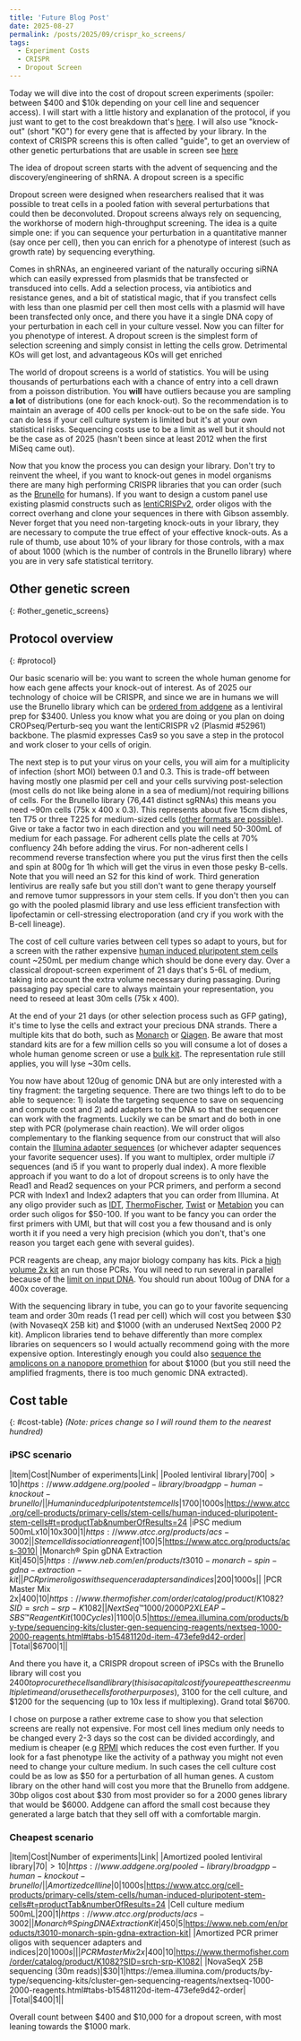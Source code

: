 ```yaml
---
title: 'Future Blog Post'
date: 2025-08-27
permalink: /posts/2025/09/crispr_ko_screens/
tags:
  - Experiment Costs
  - CRISPR
  - Dropout Screen
---
```


Today we will dive into the cost of dropout screen experiments (spoiler: between $400 and $10k depending on your cell line and sequencer access).
I will start with a little history and explanation of the protocol, if you just want to get to the cost breakdown that's [here](#cost-table).
I will also use "knock-out" (short "KO") for every gene that is affected by your library. In the context of CRISPR screens this is often called "guide", to get an overview of other genetic perturbations that are usable in screen see [here](#other_genetic_screens)

The idea of dropout screen starts with the advent of sequencing and the discovery/engineering of shRNA.
A dropout screen is a specific

Dropout screen were designed when researchers realised that it was possible to treat cells in a pooled fation with several perturbations that could then be deconvoluted.
Dropout screens always rely on sequencing, the workhorse of modern high-throughput screening.
The idea is a quite simple one: if you can sequence your perturbation in a quantitative manner (say once per cell), then you can enrich for a phenotype of interest (such as growth rate) by sequencing everything.

Comes in shRNAs, an engineered variant of the naturally occuring siRNA which can easily expressed from plasmids that be transfected or transduced into cells.
Add a selection process, via antibiotics and resistance genes, and a bit of statistical magic, that if you transfect cells with less than one plasmid per cell then most cells with a plasmid will have been transfected only once, and there you have it a single DNA copy of your perturbation in each cell in your culture vessel.
Now you can filter for you phenotype of interest.
A dropout screen is the simplest form of selection screening and simply consist in letting the cells grow. Detrimental KOs will get lost, and advantageous KOs will get enriched

The world of dropout screens is a world of statistics. You will be using thousands of perturbations each with a chance of entry into a cell drawn from a poisson distribution. You **will** have outliers because you are sampling **a lot** of distributions (one for each knock-out). So the recommendation is to maintain an average of 400 cells per knock-out to be on the safe side. You can do less if your cell culture system is limited but it's at your own statistical risks. Sequencing costs use to be a limit as well but it should not be the case as of 2025 (hasn't been since at least 2012 when the first MiSeq came out).

Now that you know the process you can design your library. Don't try to reinvent the wheel, if you want to knock-out genes in model organisms there are many high performing CRISPR libraries that you can order (such as the [Brunello](https://www.addgene.org/pooled-library/broadgpp-human-knockout-brunello/) for humans). If you want to design a custom panel use existing plasmid constructs such as [lentiCRISPv2](https://www.addgene.org/52961/), order oligos with the correct overhang and clone your sequences in there with Gibson assembly. Never forget that you need non-targeting knock-outs in your library, they are necessary to compute the true effect of your effective knock-outs. As a rule of thumb, use about 10% of your library for those controls, with a max of about 1000 (which is the number of controls in the Brunello library) where you are in very safe statistical territory.

## Other genetic screen
{: #other_genetic_screens}

## Protocol overview
{: #protocol}

Our basic scenario will be: you want to screen the whole human genome for how each gene affects your knock-out of interest.
As of 2025 our technology of choice will be CRISPR, and since we are in humans we will use the Brunello library which can be [ordered from addgene](https://www.addgene.org/pooled-library/broadgpp-human-knockout-brunello/) as a lentiviral prep for $3400. Unless you know what you are doing or you plan on doing CROPseq/Perturb-seq you want the lentiCRISPR v2 (Plasmid #52961) backbone. The plasmid expresses Cas9 so you save a step in the protocol and work closer to your cells of origin.
<!-- You will want to order the lentiGuide-Puro variant if you plan on doing CROPseq, we will cover Perturb-seq in another post but know that you will need -->

The next step is to put your virus on your cells, you will aim for a multiplicity of infection (short MOI) between 0.1 and 0.3. This is trade-off between having mostly one plasmid per cell and your cells surviving post-selection (most cells do not like being alone in a sea of medium)/not requiring billions of cells. For the Brunello library (76,441 distinct sgRNAs) this means you need ~90m cells (75k x 400 x 0.3). This represents about five 15cm dishes, ten T75 or three T225 for medium-sized cells ([other formats are possible](https://www.thermofisher.com/fr/en/home/references/gibco-cell-culture-basics/cell-culture-protocols/cell-culture-useful-numbers.html)). Give or take a factor two in each direction and you will need 50-300mL of medium for each passage.
For adherent cells plate the cells at 70% confluency 24h before adding the virus. For non-adherent cells I recommend reverse transfection where you put the virus first then the cells and spin at 800g for 1h which will get the virus in even those pesky B-cells.
Note that you will need an S2 for this kind of work. Third generation lentivirus are really safe but you still don't want to gene therapy yourself and remove tumor suppressors in your stem cells. If you don't then you can go with the pooled plasmid library and use less efficient transfection with lipofectamin or cell-stressing electroporation (and cry if you work with the B-cell lineage).

The cost of cell culture varies between cell types so adapt to yours, but for a screen with the rather expensive [human induced pluripotent stem cells](https://www.atcc.org/cell-products/primary-cells/stem-cells/human-induced-pluripotent-stem-cells#t=productTab&numberOfResults=24) count ~250mL per medium change which should be done every day. Over a classical dropout-screen experiment of 21 days that's 5-6L of medium, taking into account the extra volume necessary during passaging. During passaging pay special care to always maintain your representation, you need to reseed at least 30m cells (75k x 400).

At the end of your 21 days (or other selection process such as GFP gating), it's time to lyse the cells and extract your precious DNA strands. There a multiple kits that do both, such as [Monarch](https://www.neb.com/en/products/t3010-monarch-spin-gdna-extraction-kit) or [Qiagen](https://www.qiagen.com/us/products/discovery-and-translational-research/dna-rna-purification/dna-purification/genomic-dna/dneasy-blood-and-tissue-kit). Be aware that most standard kits are for a few million cells so you will consume a lot of doses a whole human genome screen or use a [bulk kit](https://www.qiagen.com/us/products/discovery-and-translational-research/dna-rna-purification/dna-purification/genomic-dna/blood-and-cell-culture-dna-kits). The representation rule still applies, you will lyse ~30m cells.

You now have about 120ug of genomic DNA but are only interested with a tiny fragment: the targeting sequence. There are two things left to do to be able to sequence: 1) isolate the targeting sequence to save on sequencing and compute cost and 2) add adapters to the DNA so that the sequencer can work with the fragments. Luckily we can be smart and do both in one step with PCR (polymerase chain reaction). We will order oligos complementary to the flanking sequence from our construct that will also contain the [Illumina adapter sequences](https://support-docs.illumina.com/SHARE/AdapterSequences/Content/SHARE/AdapterSeq/TruSeq/UDIndexes.htm) (or whichever adapter sequences your favorite sequencer uses). If you want to multiplex, order multiple i7 sequences (and i5 if you want to properly dual index). A more flexible approach if you want to do a lot of dropout screens is to only have the Read1 and Read2 sequences on your PCR primers, and perform a second PCR with Index1 and Index2 adapters that you can order from Illumina. At any oligo provider such as [IDT](https://eu.idtdna.com/pages/products/custom-dna-rna/dna-oligos/custom-dna-oligos), [ThermoFischer](https://www.thermofisher.com/fr/en/home/life-science/oligonucleotides-primers-probes-genes/custom-dna-oligos.html), [Twist](https://www.twistbioscience.com/products/oligopools) or [Metabion](https://www.metabion.com/knowledge-hub/products/dna-oligos-single-tube) you can order such oligos for $50-100. If you want to be fancy you can order the first primers with UMI, but that will cost you a few thousand and is only worth it if you need a very high precision (which you don't, that's one reason you target each gene with several guides).
<!--TODO provide the example sequences with lentiCRISPRv2 -->
PCR reagents are cheap, any major biology company has kits. Pick a [high volume 2x kit](https://www.thermofisher.com/order/catalog/product/K1082?SID=srch-srp-K1082) an run those PCRs. You will need to run several in parallel because of the [limit on input DNA](https://documents.thermofisher.com/TFS-Assets/LSG/manuals/MAN0012702_DreamTaq_K1071_UG.pdf). You should run about 100ug of DNA for a 400x coverage.

With the sequencing library in tube, you can go to your favorite sequencing team and order 30m reads (1 read per cell) which will cost you between $30 (with NovaseqX 25B kit) and $1000 (with an underused NextSeq 2000 P2 kit). Amplicon libraries tend to behave differently than more complex libraries on sequencers so I would actually recommend going with the more expensive option. Interestingly enough you could also [sequence the amplicons on a nanopore promethion](https://nanoporetech.com/document/rapid-sequencing-v14-amplicon-sequencing-sqk-rbk114-24-or-sqk) for about $1000 (but you still need the amplified fragments, there is too much genomic DNA extracted).

## Cost table
{: #cost-table}
*(Note: prices change so I will round them to the nearest hundred)*

### iPSC scenario
|Item|Cost|Number of experiments|Link|
|Pooled lentiviral library|$700|>10|https://www.addgene.org/pooled-library/broadgpp-human-knockout-brunello/|
|Human induced pluripotent stem cells|$1700|1000s|https://www.atcc.org/cell-products/primary-cells/stem-cells/human-induced-pluripotent-stem-cells#t=productTab&numberOfResults=24
|iPSC medium 500mLx10|10x$300|1|https://www.atcc.org/products/acs-3002|
|Stem cell dissociation reagent|$100|5|https://www.atcc.org/products/acs-3010|
|Monarch® Spin gDNA Extraction Kit|$450|5|https://www.neb.com/en/products/t3010-monarch-spin-gdna-extraction-kit|
|PCR primer oligos with sequencer adapters and indices|$200|1000s||
|PCR Master Mix 2x|$400|10|https://www.thermofisher.com/order/catalog/product/K1082?SID=srch-srp-K1082|
|NextSeq™ 1000/2000 P2 XLEAP-SBS™ Reagent Kit (100 Cycles)|$1100|0.5|https://emea.illumina.com/products/by-type/sequencing-kits/cluster-gen-sequencing-reagents/nextseq-1000-2000-reagents.html#tabs-b15481120d-item-473efe9d42-order|
|Total|$6700|1||

And there you have it, a CRISPR dropout screen of iPSCs with the Brunello library will cost you $2400 to procure the cells and library (this is a capital cost if you repeat the screen multiple time and/or use the cells for other purposes), ~$3100 for the cell culture, and $1200 for the sequencing (up to 10x less if multiplexing). Grand total $6700.

I chose on purpose a rather extreme case to show you that selection screens are really not expensive. For most cell lines medium only needs to be changed every 2-3 days so the cost can be divided accordingly, and medium is cheaper (e.g [RPMI](https://www.thermofisher.com/order/catalog/product/fr/en/11875093) which reduces the cost even further. If you look for a fast phenotype like the activity of a pathway you might not even need to change your culture medium. In such cases the cell culture cost could be as low as $50 for a perturbation of all human genes.
A custom library on the other hand will cost you more that the Brunello from addgene. 30bp oligos cost about $30 from most provider so for a 2000 genes library that would be $6000. Addgene can afford the small cost because they generated a large batch that they sell off with a comfortable margin.
<!-- Note that addgene also provides the plasmid DNA library with the virus pool so you can always make more if needed, but beware of balancing -->

### Cheapest scenario
|Item|Cost|Number of experiments|Link|
|Amortized pooled lentiviral library|$70|>10|https://www.addgene.org/pooled-library/broadgpp-human-knockout-brunello/|
|Amortized cell line|$0|1000s|https://www.atcc.org/cell-products/primary-cells/stem-cells/human-induced-pluripotent-stem-cells#t=productTab&numberOfResults=24
|Cell culture medium 500mL|$200|1|https://www.atcc.org/products/acs-3002|
|Monarch® Spin gDNA Extraction Kit|$450|5|https://www.neb.com/en/products/t3010-monarch-spin-gdna-extraction-kit|
|Amortized PCR primer oligos with sequencer adapters and indices|$20|1000s||
|PCR Master Mix 2x|$400|10|https://www.thermofisher.com/order/catalog/product/K1082?SID=srch-srp-K1082|
|NovaSeqX 25B sequencing (30m reads)|$30|1|https://emea.illumina.com/products/by-type/sequencing-kits/cluster-gen-sequencing-reagents/nextseq-1000-2000-reagents.html#tabs-b15481120d-item-473efe9d42-order|
|Total|$400|1||

Overall count between $400 and $10,000 for a dropout screen, with most leaning towards the $1000 mark.
